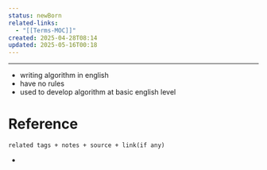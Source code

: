 ```yaml
---
status: newBorn
related-links:
  - "[[Terms-MOC]]"
created: 2025-04-28T08:14
updated: 2025-05-16T00:18
---
```

---

- writing algorithm in english
- have no rules
- used to develop algorithm at basic english level


# Reference
`related tags + notes + source + link(if any)`
 

- 